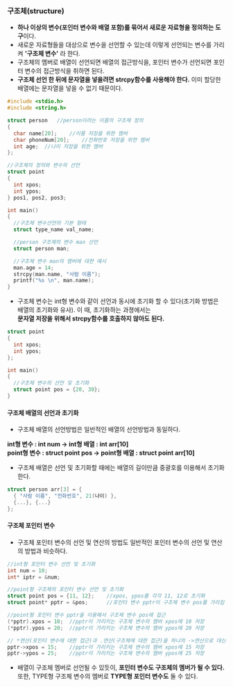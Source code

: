 ### 구조체(structure)
* **하나 이상의 변수(포인터 변수와 배열 포함)를 묶어서 새로운 자료형을 정의하는 도구**이다.
* 새로운 자료형들을 대상으로 변수을 선언할 수 있는데 이렇게 선언되는 변수를 가리켜 **'구조체 변수'** 라 한다.
* 구조체의 멤버로 배열이 선언되면 배열의 접근방식을, 포인터 변수가 선언되면 포인터 변수의 접근방식을 취하면 된다.
* **구조체 선언 한 뒤에 문자열을 넣을려면 strcpy함수를 사용해야 한다.** 이미 할당한 배열에는 문자열을 넣을 수 없기 때문이다.
```cpp
#include <stdio.h>
#include <string.h>

struct person	//person이라는 이름의 구조체 정의
{
  char name[20];	//이름 저장을 위한 멤버
  char phoneNum[20];	//전화번호 저장을 위한 멤버
  int age;	//나이 저장을 위한 멤버
};

//구조체의 정의와 변수의 선언
struct point
{
  int xpos;
  int ypos;
} pos1, pos2, pos3;

int main()
{
  //구조체 변수선언의 기본 형태
  struct type_name val_name;

  //person 구조체의 변수 man 선언
  struct person man;

  //구조체 변수 man의 멤버에 대한 예시
  man.age = 14;
  strcpy(man.name, "사람 이름");
  printf("%s \n", man.name);
}
```
* 구조체 변수는 int형 변수와 같이 선언과 동시에 초기화 할 수 있다(초기화 방법은 배열의 초기화와 유사). 이 때, 초기화하는 과졍에서는<br/>**문자열 저장을 위해서 strcpy함수를 호출하지 않아도 된다.**
```cpp
struct point
{
  int xpos;
  int ypos;
};

int main()
{
  //구조체 변수의 선언 및 초기화
  struct point pos = {20, 30};
}
```
#### 구조체 배열의 선언과 초기화
* 구조체 배열의 선언방법은 일반적인 배열의 선언방법과 동일하다.

**int형 변수 : int num				->		int형 배열 : int arr[10]<br/>**
**point형 변수 : struct point pos	->		point형 배열 : struct point arr[10]**

* 구조체 배열은 선언 및 초기화할 때에는 배열의 길이만큼 중괄호를 이용해서 초기화한다.
```cpp
struct person arr[3] = {
  { "사람 이름", "전화번호", 21(나이) },
  {...}, {...} 
};
```
#### 구조체 포인터 변수
* 구조체 포인터 변수의 선언 및 연산의 방법도 일반적인 포인터 변수의 선언 및 연산의 방법과 비슷하다.
```cpp
//int형 포인터 변수 선언 및 초기화
int num = 10;
int* iptr = &num;

//point형 구조체의 포인터 변수 선언 및 초기화
struct point pos = {11, 12};	//xpos, ypos를 각각 11, 12로 초기화
struct point* pptr = &pos;		//포인터 변수 pptr이 구조체 변수 pos를 가리킴

//point형 포인터 변수 pptr을 이용해서 구조체 변수 pos에 접근
(*pptr).xpos = 10;	//pptr이 가리키는 구조체 변수의 멤버 xpos에 10 저장
(*pptr).ypos = 20;	//pptr이 가리키는 구조체 변수의 멤버 ypos에 20 저장

// *연산(포인터 변수에 대한 접근)과 .연산(구조체에 대한 접근)을 하나의 ->연산으로 대신할 수 있다.
pptr->xpos = 15;	//pptr이 가리키는 구조체 변수의 멤버 xpos에 15 저장
pptr->ypos = 25;	//pptr이 가리키는 구조체 변수의 멤버 ypos에 25 저장
```
* 배열이 구조체 멤버로 선언될 수 있듯이, **포인터 변수도 구조체의 멤버가 될 수 있다.** <br/>또한, TYPE형 구조체 변수의 멤버로 **TYPE형 포인터 변수도** 둘 수 있다.
